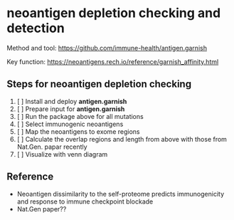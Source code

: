 # neoantigen depletion checking and detection

Method and tool: https://github.com/immune-health/antigen.garnish

Key function: <https://neoantigens.rech.io/reference/garnish_affinity.html>


## Steps for neoantigen depletion checking

1. [ ] Install and deploy **antigen.garnish**
2. [ ] Prepare input for **antigen.garnish**
3. [ ] Run the package above for all mutations
4. [ ] Select immunogenic neoantigens
5. [ ] Map the neoantigens to exome regions
6. [ ] Calculate the overlap regions and length from above with those from Nat.Gen. papar recently
7. [ ] Visualize with venn diagram

## Reference 

- Neoantigen dissimilarity to the self-proteome predicts immunogenicity and response to immune checkpoint blockade
- Nat.Gen paper??
